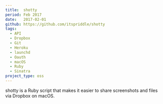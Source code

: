 ```yaml
---
title:  shotty
period: Feb 2017
date:   2017-02-01
github: https://github.com/itspriddle/shotty
tags:
  - API
  - Dropbox
  - Git
  - Heroku
  - launchd
  - Oauth
  - macOS
  - Ruby
  - Sinatra
project_type: oss
---
```


shotty is a Ruby script that makes it easier to share screenshots and files
via Dropbox on macOS.

